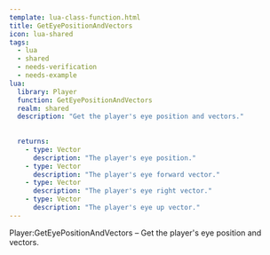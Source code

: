 ```yaml
---
template: lua-class-function.html
title: GetEyePositionAndVectors
icon: lua-shared
tags:
  - lua
  - shared
  - needs-verification
  - needs-example
lua:
  library: Player
  function: GetEyePositionAndVectors
  realm: shared
  description: "Get the player's eye position and vectors."
  
  
  returns:
    - type: Vector
      description: "The player's eye position."
    - type: Vector
      description: "The player's eye forward vector."
    - type: Vector
      description: "The player's eye right vector."
    - type: Vector
      description: "The player's eye up vector."
---
```


<div class="lua__search__keywords">
Player:GetEyePositionAndVectors &#x2013; Get the player's eye position and vectors.
</div>
